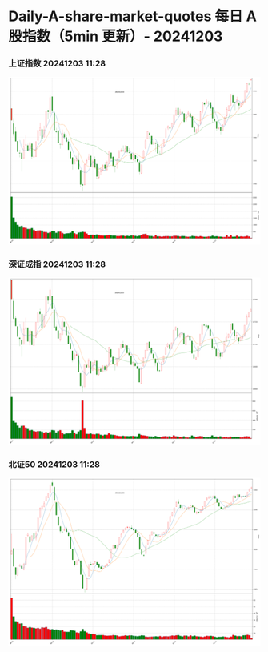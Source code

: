 
# Daily-A-share-market-quotes 每日 A 股指数（5min 更新）- 20241203

### 上证指数 20241203 11:28
![](./fig/2024/12/20241203-sh000001.png)

### 深证成指 20241203 11:28
![](./fig/2024/12/20241203-sz399001.png)

### 北证50 20241203 11:28
![](./fig/2024/12/20241203-bj899050.png)
